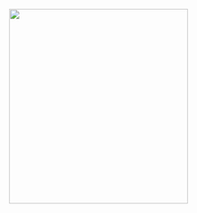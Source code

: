 <p align="center">
<img src="https://mhabibr02.github.io/Page-Web-Development/assets/img/portfolio/webdev-84.png" width="80%" height="30%">
</p>
